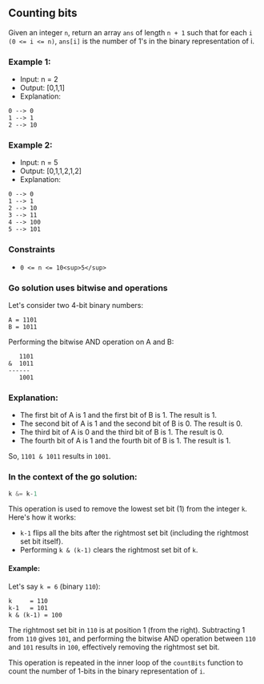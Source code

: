 ## Counting bits
Given an integer `n`, return an array `ans` of length `n + 1` such that for each `i` `(0 <= i <= n)`, `ans[i]` is the number of 1's in the binary representation of i.

### Example 1:
* Input: n = 2
* Output: [0,1,1]
* Explanation:
```
0 --> 0
1 --> 1
2 --> 10
```

### Example 2:
* Input: n = 5
* Output: [0,1,1,2,1,2]
* Explanation:
```
0 --> 0
1 --> 1
2 --> 10
3 --> 11
4 --> 100
5 --> 101
```

### Constraints
* `0 <= n <= 10<sup>5</sup>`



### Go solution uses bitwise and operations
Let's consider two 4-bit binary numbers:
```
A = 1101
B = 1011
```

Performing the bitwise AND operation on A and B:
```
   1101
&  1011
------
   1001
```

### Explanation:

- The first bit of A is 1 and the first bit of B is 1. The result is 1.
- The second bit of A is 1 and the second bit of B is 0. The result is 0.
- The third bit of A is 0 and the third bit of B is 1. The result is 0.
- The fourth bit of A is 1 and the fourth bit of B is 1. The result is 1.

So, `1101 & 1011` results in `1001`.

### In the context of the go solution:

```go
k &= k-1
```

This operation is used to remove the lowest set bit (1) from the integer `k`. Here's how it works:

- `k-1` flips all the bits after the rightmost set bit (including the rightmost set bit itself).
- Performing `k & (k-1)` clears the rightmost set bit of `k`.

#### Example:

Let's say `k = 6` (binary `110`):
```
k     = 110
k-1   = 101
k & (k-1) = 100
```

The rightmost set bit in `110` is at position 1 (from the right). Subtracting 1 from `110` gives `101`, and performing the bitwise AND operation between `110` and `101` results in `100`, effectively removing the rightmost set bit.

This operation is repeated in the inner loop of the `countBits` function to count the number of 1-bits in the binary representation of `i`.
